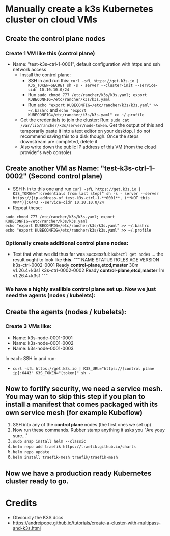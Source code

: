
# Manually create a k3s Kubernetes cluster on cloud VMs

## Create the control plane nodes

### Create 1 VM like this (control plane)

- Name: "test-k3s-ctrl-1-0001", default configuration with https and ssh network access
  - Install the control plane:
    - SSH in and run this: `curl -sfL https://get.k3s.io | K3S_TOKEN=SECRET sh -s - server --cluster-init --service-cidr 10.10.10.0/24`
    - Run `sudo chmod 777 /etc/rancher/k3s/k3s.yaml; export KUBECONFIG=/etc/rancher/k3s/k3s.yaml`
    - Run `echo "export KUBECONFIG=/etc/rancher/k3s/k3s.yaml" >> ~/.bashrc` and `echo "export KUBECONFIG=/etc/rancher/k3s/k3s.yaml" >> ~/.profile`
  - Get the credentials to join the cluster: Run: `sudo cat /var/lib/rancher/k3s/server/node-token`. Get the output of this and temporarily paste it into a text editor on your desktop. I do not recommend saving this to a disk though. Once the steps downstream are completed, delete it  
  - Also write down the public IP address of this VM (from the cloud provider's web console)

## Create another VM as Name: "test-k3s-ctrl-1-0002" (Second control plane)

- SSH h in to this one and run `curl -sfL https://get.k3s.io | K3S_TOKEN="[credentials from last step]" sh -s - server --server https://[ip-address-of test-k3s-ctrl-1-**0001**, (**NOT this VM**)]:6443 --service-cidr 10.10.10.0/24`
- Repeat these:
```
sudo chmod 777 /etc/rancher/k3s/k3s.yaml; export KUBECONFIG=/etc/rancher/k3s/k3s.yaml
echo "export KUBECONFIG=/etc/rancher/k3s/k3s.yaml" >> ~/.bashrc
echo "export KUBECONFIG=/etc/rancher/k3s/k3s.yaml" >> ~/.profile

```

### Optionally create additional control plane nodes:

- Test that what we did thus far was successful: `kubectl get nodes` ... the result ought to look like **this**.
"""
NAME                 STATUS   ROLES                           AGE   VERSION
k3s-ctrl-0002-0001   Ready    **control-plane,etcd,master**   30m   v1.26.4+k3s1
k3s-ctrl-0002-0002   Ready    **control-plane,etcd,master**   1m   v1.26.4+k3s1
"""

### We have a highly availible control plane set up. Now we just need the agents (nodes / kubelets):


## Create the agents (nodes / kubelets):

### Create 3 VMs like:

- Name: k3s-node-0001-0001
- Name: k3s-node-0001-0002
- Name: k3s-node-0001-0003

In each: SSH in and run:

- `curl -sfL https://get.k3s.io | K3S_URL="https://[control plane ip]:6443" K3S_TOKEN="[token]" sh -`

## Now to fortify security, we need a service mesh. **You may wan to skip this step if you plan to install a manifest that comes packaged with its own service mesh (for example Kubeflow)**

1. SSH into any of the **control plane** nodes (the first ones we set up)
2. Now run these commands. Rubber stamp anything it asks you "Are youy sure..."
  1. `sudo snap install helm --classic`
  2. `helm repo add traefik https://traefik.github.io/charts`
  3. `helm repo update`
  4. `helm install traefik-mesh traefik/traefik-mesh`



## Now we have a production ready Kubernetes cluster ready to go.

# Credits

- Obviously the K3S docs
- https://andreipope.github.io/tutorials/create-a-cluster-with-multipass-and-k3s.html
